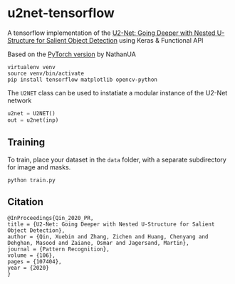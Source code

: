 # u2net-tensorflow

A tensorflow implementation of the [U2-Net: Going Deeper with Nested U-Structure for Salient Object Detection](https://arxiv.org/pdf/2005.09007.pdf) using Keras & Functional API

Based on the [PyTorch version](https://github.com/NathanUA/U-2-Net) by NathanUA

```
virtualenv venv
source venv/bin/activate
pip install tensorflow matplotlib opencv-python
```

The `U2NET` class can be used to instatiate a modular instance of the U2-Net network
```python
u2net = U2NET()
out = u2net(inp)
```

## Training
To train, place your dataset in the `data` folder, with a separate subdirectory for image and masks.

```
python train.py
```

## Citation
```
@InProceedings{Qin_2020_PR,
title = {U2-Net: Going Deeper with Nested U-Structure for Salient Object Detection},
author = {Qin, Xuebin and Zhang, Zichen and Huang, Chenyang and Dehghan, Masood and Zaiane, Osmar and Jagersand, Martin},
journal = {Pattern Recognition},
volume = {106},
pages = {107404},
year = {2020}
}
```